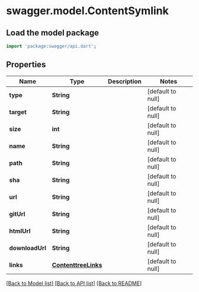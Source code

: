 # swagger.model.ContentSymlink

## Load the model package
```dart
import 'package:swagger/api.dart';
```

## Properties
Name | Type | Description | Notes
------------ | ------------- | ------------- | -------------
**type** | **String** |  | [default to null]
**target** | **String** |  | [default to null]
**size** | **int** |  | [default to null]
**name** | **String** |  | [default to null]
**path** | **String** |  | [default to null]
**sha** | **String** |  | [default to null]
**url** | **String** |  | [default to null]
**gitUrl** | **String** |  | [default to null]
**htmlUrl** | **String** |  | [default to null]
**downloadUrl** | **String** |  | [default to null]
**links** | [**ContenttreeLinks**](ContenttreeLinks.md) |  | [default to null]

[[Back to Model list]](../README.md#documentation-for-models) [[Back to API list]](../README.md#documentation-for-api-endpoints) [[Back to README]](../README.md)

